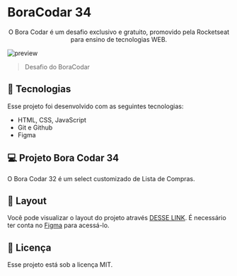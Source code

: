 # BoraCodar 34

<p align="center">
O Bora Codar é um desafio exclusivo e gratuito, promovido pela Rocketseat para ensino de tecnologias WEB. <br/>
</p>

![preview](assets/preview.png)

> Desafio do BoraCodar

## 🚀 Tecnologias

Esse projeto foi desenvolvido com as seguintes tecnologias:

- HTML, CSS, JavaScript 
- Git e Github
- Figma

## 💻 Projeto Bora Codar 34

O Bora Codar 32 é um select customizado de Lista de Compras.

## 🔖 Layout

Você pode visualizar o layout do projeto através [DESSE LINK](https://www.figma.com/community/file/1276169043084346929). É necessário ter conta no [Figma](https://figma.com) para acessá-lo.

## :memo: Licença

Esse projeto está sob a licença MIT.